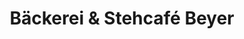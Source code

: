 ---
title: "Bäckerei & Stehcafé Beyer"
url: /neustadt-in-sachsen/baeckerei-und-stehcafe-beyer/
shop: Bäckerei
---